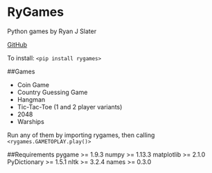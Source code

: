 # RyGames
Python games by Ryan J Slater

[GitHub](https://github.com/rjslater2000/RyGames)

To install:
`<pip install rygames>`

##Games
* Coin Game
* Country Guessing Game
* Hangman
* Tic-Tac-Toe (1 and 2 player variants)
* 2048
* Warships

Run any of them by importing rygames, then calling `<rygames.GAMETOPLAY.play()>`

##Requirements
pygame >= 1.9.3
numpy >= 1.13.3
matplotlib >= 2.1.0
PyDictionary >= 1.5.1
nltk >= 3.2.4
names >= 0.3.0
